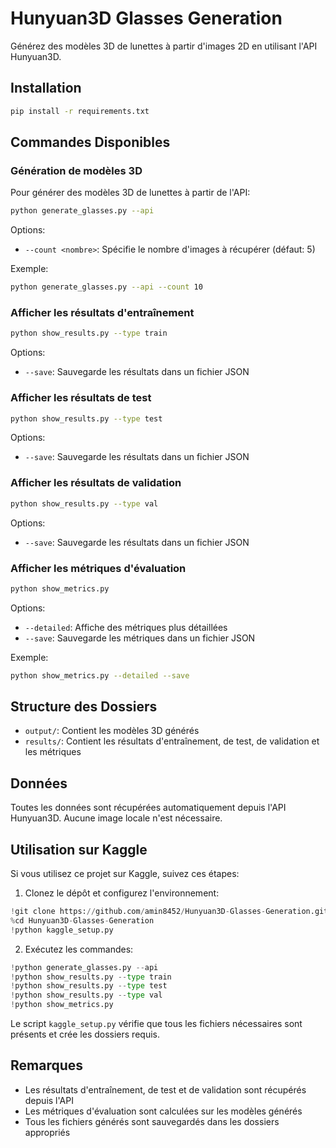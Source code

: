 # Hunyuan3D Glasses Generation

Générez des modèles 3D de lunettes à partir d'images 2D en utilisant l'API Hunyuan3D.

## Installation

```bash
pip install -r requirements.txt
```

## Commandes Disponibles

### Génération de modèles 3D

Pour générer des modèles 3D de lunettes à partir de l'API:

```bash
python generate_glasses.py --api
```

Options:
- `--count <nombre>`: Spécifie le nombre d'images à récupérer (défaut: 5)

Exemple:
```bash
python generate_glasses.py --api --count 10
```

### Afficher les résultats d'entraînement

```bash
python show_results.py --type train
```

Options:
- `--save`: Sauvegarde les résultats dans un fichier JSON

### Afficher les résultats de test

```bash
python show_results.py --type test
```

Options:
- `--save`: Sauvegarde les résultats dans un fichier JSON

### Afficher les résultats de validation

```bash
python show_results.py --type val
```

Options:
- `--save`: Sauvegarde les résultats dans un fichier JSON

### Afficher les métriques d'évaluation

```bash
python show_metrics.py
```

Options:
- `--detailed`: Affiche des métriques plus détaillées
- `--save`: Sauvegarde les métriques dans un fichier JSON

Exemple:
```bash
python show_metrics.py --detailed --save
```

## Structure des Dossiers

- `output/`: Contient les modèles 3D générés
- `results/`: Contient les résultats d'entraînement, de test, de validation et les métriques

## Données

Toutes les données sont récupérées automatiquement depuis l'API Hunyuan3D. Aucune image locale n'est nécessaire.

## Utilisation sur Kaggle

Si vous utilisez ce projet sur Kaggle, suivez ces étapes:

1. Clonez le dépôt et configurez l'environnement:

```python
!git clone https://github.com/amin8452/Hunyuan3D-Glasses-Generation.git
%cd Hunyuan3D-Glasses-Generation
!python kaggle_setup.py
```

2. Exécutez les commandes:

```python
!python generate_glasses.py --api
!python show_results.py --type train
!python show_results.py --type test
!python show_results.py --type val
!python show_metrics.py
```

Le script `kaggle_setup.py` vérifie que tous les fichiers nécessaires sont présents et crée les dossiers requis.

## Remarques

- Les résultats d'entraînement, de test et de validation sont récupérés depuis l'API
- Les métriques d'évaluation sont calculées sur les modèles générés
- Tous les fichiers générés sont sauvegardés dans les dossiers appropriés
